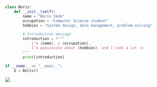 ```python
class Boris:
    def __init__(self):
        name = "Boris Skok"
        occupation = "Computer Science student"
        hobbies = "System design, data management, problem-solving"

        # Introduction message
        introduction = f"""
            I'm {name}, a {occupation}.
            I'm passionate about {hobbies}, and I code a lot :o
        """
        print(introduction)

if __name__ == "__main__":
    b = Boris()
```

<p align="left">
  <img src="https://skillicons.dev/icons?i=java,py,ts,go,spring,react,html,css,git,docker" />
</p>

